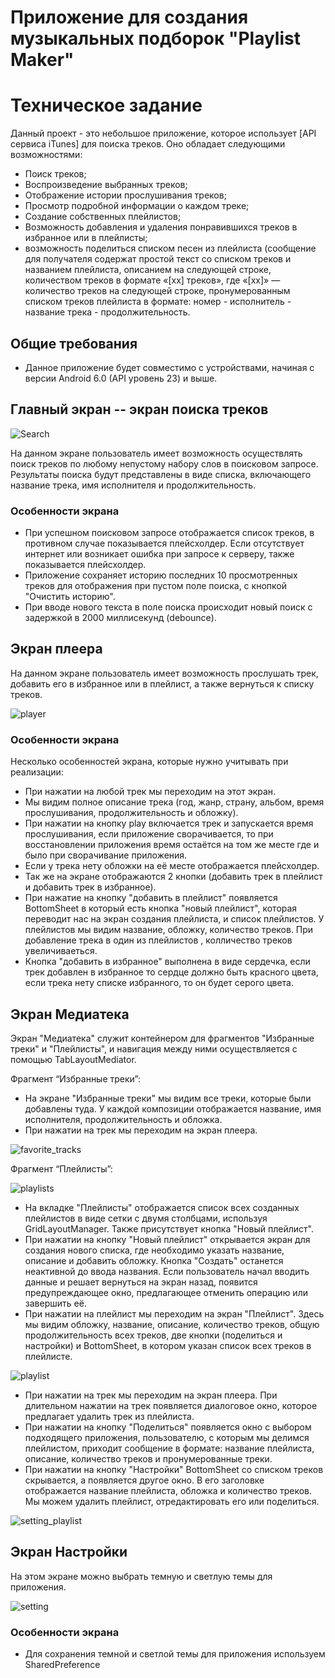# Приложение для создания музыкальных подборок "Playlist Maker"

# Техническое задание

Данный проект - это небольшое приложение, которое использует [API сервиса iTunes] для поиска треков. Оно обладает следующими возможностями:

- Поиск треков;
- Воспроизведение выбранных треков;
- Отображение истории прослушивания треков;
- Просмотр подробной информации о каждом треке;
- Создание собственных плейлистов;
- Возможность добавления и удаления понравившихся треков в избранное или в плейлисты;
- возможность поделиться списком песен из плейлиста (сообщение для получателя содержат простой текст со списком треков и названием плейлиста, описанием на следующей строке, количеством треков в формате «[xx] треков», где «[xx]» — количество треков на следующей строке, пронумерованным списком треков плейлиста в формате: номер - исполнитель - название трека - продолжительность.

## Общие требования

- Данное приложение будет совместимо с устройствами, начиная с версии Android 6.0 (API уровень 23) и выше.

## Главный экран -- экран поиска треков

![Search](https://github.com/Extro21/Playlist_Market_new/blob/master/search.png)

На данном экране пользователь имеет возможность осуществлять поиск треков по любому непустому набору слов в поисковом запросе. Результаты поиска будут представлены в виде списка, включающего название трека, имя исполнителя и продолжительность.

### Особенности экрана

- При успешном поисковом запросе отображается список треков, в противном случае показывается плейсхолдер. Если отсутствует интернет или возникает ошибка при запросе к серверу, также показывается плейсхолдер.
- Приложение сохраняет историю последних 10 просмотренных треков для отображения при пустом поле поиска, с кнопкой "Очистить историю".
- При вводе нового текста в поле поиска происходит новый поиск с задержкой в 2000 миллисекунд (debounce).

## Экран плеера

На данном экране пользователь имеет возможность прослушать трек, добавить его в избранное или в плейлист, а также вернуться к списку треков.

![player](https://github.com/Extro21/Playlist_Market_new/blob/master/player.png)

### Особенности экрана

Несколько особенностей экрана, которые нужно учитывать при реализации:

- При нажатии на любой трек мы переходим на этот экран.
- Мы видим полное описание трека (год, жанр, страну, альбом, время прослушивания, продолжительность и обложку).
- При нажатии на кнопку play включается трек и запускается время прослушивания, если приложение сворачивается, то при восстановлении приложения время остаётся на том же месте где и было при сворачивание приложения.
- Если у трека нету обложки на её месте отображается плейсхолдер.
- Так же на экране отображаются 2 кнопки (добавить трек в плейлист и добавить трек в избранное).
- При нажатие на кнопку "добавить в плейлист" появляется BottomSheet в который есть кнопка "новый плейлист", которая переводит нас на экран создания плейлиста, и список плейлистов. У плейлистов мы видим название, обложку, количество треков. При добавление трека в один из плейлистов , колличество треков увеличиваеться.
- Кнопка "добавить в избранное" выполнена в виде сердечка, если трек добавлен в избранное то сердце должно быть красного цвета, если трека нету списке избранного, то он будет серого цвета.

## Экран Медиатека

Экран "Медиатека" служит контейнером для фрагментов "Избранные треки" и "Плейлисты", и навигация между ними осуществляется с помощью TabLayoutMediator.

Фрагмент “Избранные треки”:

- На экране "Избранные треки" мы видим все треки, которые были добавлены туда. У каждой композиции отображается название, имя исполнителя, продолжительность и обложка.
- При нажатии на трек мы переходим на экран плеера.

![favorite_tracks](https://github.com/Extro21/Playlist_Market_new/blob/master/favorite_tracks.png)

Фрагмент “Плейлисты”:

![playlists](https://github.com/Extro21/Playlist_Market_new/blob/master/playlists.png)

- На вкладке "Плейлисты" отображается список всех созданных плейлистов в виде сетки с двумя столбцами, используя GridLayoutManager. Также присутствует кнопка "Новый плейлист".
- При нажатии на кнопку "Новый плейлист" открывается экран для создания нового списка, где необходимо указать название, описание и добавить обложку. Кнопка "Создать" останется неактивной до ввода названия. Если пользователь начал вводить данные и решает вернуться на экран назад, появится предупреждающее окно, предлагающее отменить операцию или завершить её.
- При нажатии на плейлист мы переходим на экран "Плейлист". Здесь мы видим обложку, название, описание, количество треков, общую продолжительность всех треков, две кнопки (поделиться и настройки) и BottomSheet, в котором указан список всех треков в плейлисте.

![playlist](https://github.com/Extro21/Playlist_Market_new/blob/master/playlist.png)

- При нажатии на трек мы переходим на экран плеера. При длительном нажатии на трек появляется диалоговое окно, которое предлагает удалить трек из плейлиста.
- При нажатии на кнопку "Поделиться" появляется окно с выбором подходящего приложения, пользователю, с которым мы делимся плейлистом, приходит сообщение в формате: название плейлиста, описание, количество треков и пронумерованные треки.
- При нажатии на кнопку "Настройки" BottomSheet со списком треков скрывается, а появляется другое окно. В его заголовке отображается название плейлиста, обложка и количество треков. Мы можем удалить плейлист, отредактировать его или поделиться.

![setting_playlist](https://github.com/Extro21/Playlist_Market_new/blob/master/setting_playlist.png)

## Экран Настройки

На этом экране можно выбрать темную и светлую темы для приложения.

![setting](https://github.com/Extro21/Playlist_Market_new/blob/master/setting.png)

### Особенности экрана

- Для сохранения темной и светлой темы для приложения используем SharedPreference
